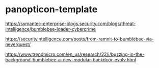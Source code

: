 # panopticon-template

https://symantec-enterprise-blogs.security.com/blogs/threat-intelligence/bumblebee-loader-cybercrime

https://securityintelligence.com/posts/from-ramnit-to-bumblebee-via-neverquest/

https://www.trendmicro.com/en_us/research/22/i/buzzing-in-the-background-bumblebee-a-new-modular-backdoor-evolv.html
